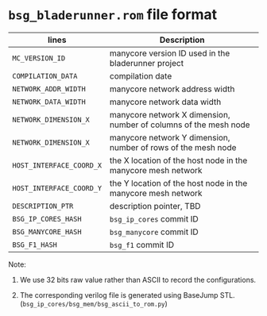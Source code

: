 # `bsg_bladerunner.rom` file format

| lines                     | Description |
| ---------------------     | ----------- |
| `MC_VERSION_ID`           | manycore version ID used in the bladerunner project |
| `COMPILATION_DATA`        | compilation date|
| `NETWORK_ADDR_WIDTH`      | manycore network address width |
| `NETWORK_DATA_WIDTH`      | manycore network data width |
| `NETWORK_DIMENSION_X`     | manycore network X dimension, number of columns of the mesh node |
| `NETWORK_DIMENSION_X`     | manycore network Y dimension, number of rows of the mesh node |
| `HOST_INTERFACE_COORD_X`  | the X location of the host node in the manycore mesh network |
| `HOST_INTERFACE_COORD_Y`  | the Y location of the host node in the manycore mesh network |
| `DESCRIPTION_PTR`         | description pointer, TBD |
| `BSG_IP_CORES_HASH`       | `bsg_ip_cores` commit ID |
| `BSG_MANYCORE_HASH`       | `bsg_manycore` commit ID |
| `BSG_F1_HASH`             | `bsg_f1` commit ID |


Note: 

1) We use 32 bits raw value rather than ASCII to record the configurations.

2) The corresponding verilog file is generated using BaseJump STL. (`bsg_ip_cores/bsg_mem/bsg_ascii_to_rom.py`)
